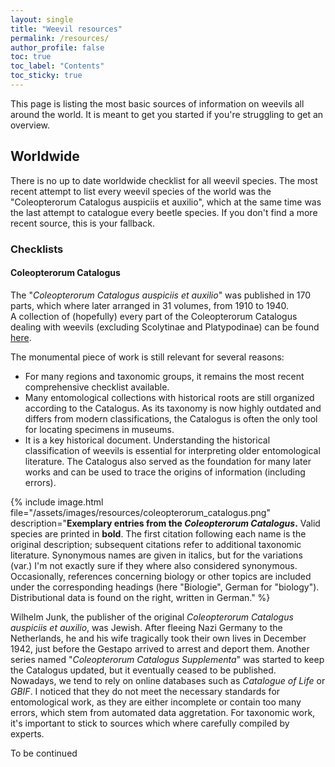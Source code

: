 ```yaml
---
layout: single
title: "Weevil resources"
permalink: /resources/
author_profile: false
toc: true
toc_label: "Contents"
toc_sticky: true
---
```


This page is listing the most basic sources of information on weevils all around the world. It is meant to get you started if you're struggling to get an overview.

## Worldwide
There is no up to date worldwide checklist for all weevil species. The most recent attempt to list every weevil species of the world was the "Coleopterorum Catalogus auspiciis et auxilio", which at the same time was the last attempt to catalogue every beetle species. If you don't find a more recent source, this is your fallback.
### Checklists
#### Coleopterorum Catalogus
The "*Coleopterorum Catalogus auspiciis et auxilio*" was published in 170 parts, which where later arranged in 31 volumes, from 1910 to 1940.\
A collection of (hopefully) every part of the Coleopterorum Catalogus dealing with weevils (excluding Scolytinae and Platypodinae) can be found [here](https://github.com/weevil-see/files.weevil-see.github.io/tree/main/Coleopterorum_Catalogus_Curculionoidea).

The monumental piece of work is still relevant for several reasons:
- For many regions and taxonomic groups, it remains the most recent comprehensive checklist available.
- Many entomological collections with historical roots are still organized according to the Catalogus. As its taxonomy is now highly outdated and differs from modern classifications, the Catalogus is often the only tool for locating specimens in museums.
- It is a key historical document. Understanding the historical classification of weevils is essential for interpreting older entomological literature. The Catalogus also served as the foundation for many later works and can be used to trace the origins of information (including errors).

{% include image.html 
    file="/assets/images/resources/coleopterorum_catalogus.png" 
    description="<strong>Exemplary entries from the <em>Coleopterorum Catalogus</em>.</strong> Valid species are printed in <strong>bold</strong>. The first citation following each name is the original description; subsequent citations refer to additional taxonomic literature. Synonymous names are given in italics, but for the variations (var.) I'm not exactly sure if they where also considered synonymous. Occasionally, references concerning biology or other topics are included under the corresponding headings (here &quot;Biologie&quot;, German for &quot;biology&quot;). Distributional data is found on the right, written in German." 
%}

Wilhelm Junk, the publisher of the original *Coleopterorum Catalogus auspiciis et auxilio*, was Jewish. After fleeing Nazi Germany to the Netherlands, he and his wife tragically took their own lives in December 1942, just before the Gestapo arrived to arrest and deport them. Another series named "*Coleopterorum Catalogus Supplementa*" was started to keep the Catalogus updated, but it eventually ceased to be published.\
Nowadays, we tend to rely on online databases such as *Catalogue of Life* or *GBIF*. I noticed that they do not meet the necessary standards for entomological work, as they are either incomplete or contain too many errors, which stem from automated data aggretation. For taxonomic work, it's important to stick to sources which where carefully compiled by experts.

To be continued

